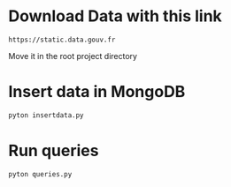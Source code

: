 # Download Data with this link 

```
https://static.data.gouv.fr 
```

Move it in the root project directory

# Insert data in MongoDB

```bash
pyton insertdata.py
```

# Run queries

```bash
pyton queries.py
```
